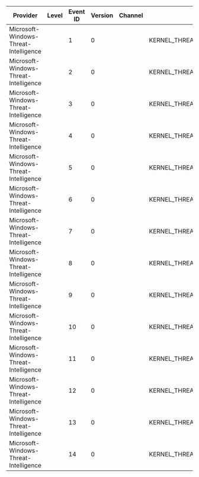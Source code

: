 Provider                               |  Level  |  Event ID  |  Version  |  Channel  |  Task                                           |  Opcode  |  Keyword  |  Message
---------------------------------------|---------|------------|-----------|-----------|-------------------------------------------------|----------|-----------|---------
Microsoft-Windows-Threat-Intelligence  |         |  1         |  0        |           |  KERNEL_THREATINT_TASK_ALLOCVM_REMOTE           |          |           |
Microsoft-Windows-Threat-Intelligence  |         |  2         |  0        |           |  KERNEL_THREATINT_TASK_PROTECTVM_REMOTE         |          |           |
Microsoft-Windows-Threat-Intelligence  |         |  3         |  0        |           |  KERNEL_THREATINT_TASK_MAPVIEW_REMOTE           |          |           |
Microsoft-Windows-Threat-Intelligence  |         |  4         |  0        |           |  KERNEL_THREATINT_TASK_QUEUEUSERAPC_REMOTE      |          |           |
Microsoft-Windows-Threat-Intelligence  |         |  5         |  0        |           |  KERNEL_THREATINT_TASK_SETTHREADCONTEXT_REMOTE  |          |           |
Microsoft-Windows-Threat-Intelligence  |         |  6         |  0        |           |  KERNEL_THREATINT_TASK_ALLOCVM_LOCAL            |          |           |
Microsoft-Windows-Threat-Intelligence  |         |  7         |  0        |           |  KERNEL_THREATINT_TASK_PROTECTVM_LOCAL          |          |           |
Microsoft-Windows-Threat-Intelligence  |         |  8         |  0        |           |  KERNEL_THREATINT_TASK_MAPVIEW_LOCAL            |          |           |
Microsoft-Windows-Threat-Intelligence  |         |  9         |  0        |           |  KERNEL_THREATINT_TASK_QUEUEUSERAPC_LOCAL       |          |           |
Microsoft-Windows-Threat-Intelligence  |         |  10        |  0        |           |  KERNEL_THREATINT_TASK_SETTHREADCONTEXT_LOCAL   |          |           |
Microsoft-Windows-Threat-Intelligence  |         |  11        |  0        |           |  KERNEL_THREATINT_TASK_READVM_LOCAL             |          |           |
Microsoft-Windows-Threat-Intelligence  |         |  12        |  0        |           |  KERNEL_THREATINT_TASK_WRITEVM_LOCAL            |          |           |
Microsoft-Windows-Threat-Intelligence  |         |  13        |  0        |           |  KERNEL_THREATINT_TASK_READVM_REMOTE            |          |           |
Microsoft-Windows-Threat-Intelligence  |         |  14        |  0        |           |  KERNEL_THREATINT_TASK_WRITEVM_REMOTE           |          |           |